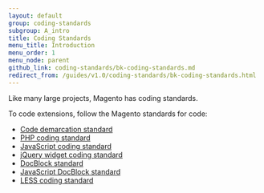 ```yaml
---
layout: default
group: coding-standards
subgroup: A_intro
title: Coding Standards
menu_title: Introduction
menu_order: 1
menu_node: parent
github_link: coding-standards/bk-coding-standards.md
redirect_from: /guides/v1.0/coding-standards/bk-coding-standards.html
---
```

<!-- This topic is referred to from Magento 2 code! Don't change the URL without informing engineering! -->
<!-- Referring file: contributing.md owned by core -->


<p>Like many large projects, Magento has coding standards.</p>
<p>To code extensions, follow the Magento standards for code:</p>
<ul>
<li><a href="{{ site.gdeurl21 }}coding-standards/code-standard-demarcation.html">Code demarcation standard</a></li>
<li><a href="{{ site.gdeurl21 }}coding-standards/code-standard-php.html">PHP coding standard</a></li>
<li><a href="{{ site.gdeurl21 }}coding-standards/code-standard-javascript.html">JavaScript coding standard</a></li>
<li><a href="{{ site.gdeurl21 }}coding-standards/code-standard-jquery-widgets.html">jQuery widget coding standard</a></li>
<li><a href="{{ site.gdeurl21 }}coding-standards/docblock-standard-general.html">DocBlock standard</a></li>
<li><a href="{{ site.gdeurl21 }}coding-standards/docblock-standard-javascript.html">JavaScript DocBlock standard</a></li>
<li><a href="{{ site.gdeurl21 }}coding-standards/code-standard-less.html">LESS coding standard</a></li>
</ul>

